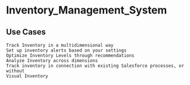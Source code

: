# Inventory_Management_System

## Use Cases
    Track Inventory in a multidimensional way
    Set up inventory alerts based on your settings
    Optimize Inventory Levels through recommendations
    Analyze Inventory across dimensions
    Track inventory in connection with existing Salesforce processes, or without
    Visual Inventory

